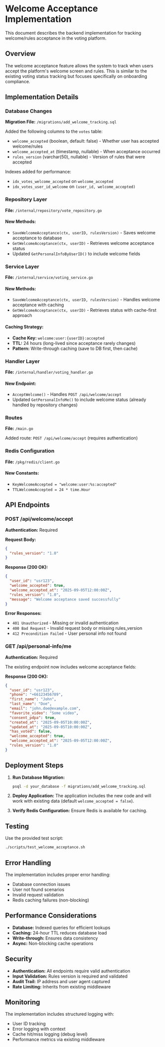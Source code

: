 # Welcome Acceptance Implementation

This document describes the backend implementation for tracking welcome/rules acceptance in the voting platform.

## Overview

The welcome acceptance feature allows the system to track when users accept the platform's welcome screen and rules. This is similar to the existing voting status tracking but focuses specifically on onboarding compliance.

## Implementation Details

### Database Changes

**Migration File:** `/migrations/add_welcome_tracking.sql`

Added the following columns to the `votes` table:
- `welcome_accepted` (boolean, default: false) - Whether user has accepted welcome/rules
- `welcome_accepted_at` (timestamp, nullable) - When acceptance occurred
- `rules_version` (varchar(50), nullable) - Version of rules that were accepted

Indexes added for performance:
- `idx_votes_welcome_accepted` on `welcome_accepted`
- `idx_votes_user_id_welcome` on `(user_id, welcome_accepted)`

### Repository Layer

**File:** `/internal/repository/vote_repository.go`

#### New Methods:
- `SaveWelcomeAcceptance(ctx, userID, rulesVersion)` - Saves welcome acceptance to database
- `GetWelcomeAcceptance(ctx, userID)` - Retrieves welcome acceptance status
- Updated `GetPersonalInfoByUserID()` to include welcome fields

### Service Layer

**File:** `/internal/service/voting_service.go`

#### New Methods:
- `SaveWelcomeAcceptance(ctx, userID, rulesVersion)` - Handles welcome acceptance with caching
- `GetWelcomeAcceptance(ctx, userID)` - Retrieves status with cache-first approach

#### Caching Strategy:
- **Cache Key:** `welcome:user:{userID}:accepted`
- **TTL:** 24 hours (long-lived since acceptance rarely changes)
- **Pattern:** Write-through caching (save to DB first, then cache)

### Handler Layer

**File:** `/internal/handler/voting_handler.go`

#### New Endpoint:
- `AcceptWelcome()` - Handles `POST /api/welcome/accept`
- Updated `GetPersonalInfoMe()` to include welcome status (already handled by repository changes)

### Routes

**File:** `/main.go`

Added route: `POST /api/welcome/accept` (requires authentication)

### Redis Configuration

**File:** `/pkg/redis/client.go`

#### New Constants:
- `KeyWelcomeAccepted = "welcome:user:%s:accepted"`
- `TTLWelcomeAccepted = 24 * time.Hour`

## API Endpoints

### POST /api/welcome/accept

**Authentication:** Required

**Request Body:**
```json
{
  "rules_version": "1.0"
}
```

**Response (200 OK):**
```json
{
  "user_id": "usr123",
  "welcome_accepted": true,
  "welcome_accepted_at": "2025-09-05T12:00:00Z",
  "rules_version": "1.0",
  "message": "Welcome acceptance saved successfully"
}
```

**Error Responses:**
- `401 Unauthorized` - Missing or invalid authentication
- `400 Bad Request` - Invalid request body or missing rules_version
- `412 Precondition Failed` - User personal info not found

### GET /api/personal-info/me

**Authentication:** Required

The existing endpoint now includes welcome acceptance fields:

**Response (200 OK):**
```json
{
  "user_id": "usr123",
  "phone": "+66123456789",
  "first_name": "John",
  "last_name": "Doe",
  "email": "john.doe@example.com",
  "favorite_video": "Some video",
  "consent_pdpa": true,
  "created_at": "2025-09-05T10:00:00Z",
  "updated_at": "2025-09-05T10:00:00Z",
  "has_voted": false,
  "welcome_accepted": true,
  "welcome_accepted_at": "2025-09-05T12:00:00Z",
  "rules_version": "1.0"
}
```

## Deployment Steps

1. **Run Database Migration:**
   ```bash
   psql -d your_database -f migrations/add_welcome_tracking.sql
   ```

2. **Deploy Application:**
   The application includes the new code and will work with existing data (default `welcome_accepted = false`).

3. **Verify Redis Configuration:**
   Ensure Redis is available for caching.

## Testing

Use the provided test script:
```bash
./scripts/test_welcome_acceptance.sh
```

## Error Handling

The implementation includes proper error handling:
- Database connection issues
- User not found scenarios
- Invalid request validation
- Redis caching failures (non-blocking)

## Performance Considerations

- **Database:** Indexed queries for efficient lookups
- **Caching:** 24-hour TTL reduces database load
- **Write-through:** Ensures data consistency
- **Async:** Non-blocking cache operations

## Security

- **Authentication:** All endpoints require valid authentication
- **Input Validation:** Rules version is required and validated
- **Audit Trail:** IP address and user agent captured
- **Rate Limiting:** Inherits from existing middleware

## Monitoring

The implementation includes structured logging with:
- User ID tracking
- Error logging with context
- Cache hit/miss logging (debug level)
- Performance metrics via existing middleware